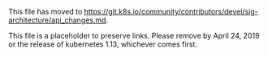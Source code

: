This file has moved to https://git.k8s.io/community/contributors/devel/sig-architecture/api_changes.md.

This file is a placeholder to preserve links.  Please remove by April 24, 2019 or the release of kubernetes 1.13, whichever comes first.